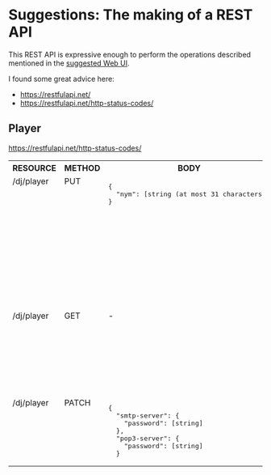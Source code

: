 # Suggestions: The making of a REST API

This REST API is expressive enough to perform the operations described mentioned in the [suggested Web UI](../webui/suggestions.md).

I found some great advice here:

* https://restfulapi.net/
* https://restfulapi.net/http-status-codes/

## Player

https://restfulapi.net/http-status-codes/

<table>
  <tr>
    <th>RESOURCE</th>
    <th>METHOD</th>
    <th>BODY</th>
    <th>SUCCESS</th>
    <th>FAILURE</th>
    <th>COMMENT(S)</th>
  </tr>

  <tr>
    <td valign="top">/dj/player</td>
    <td valign="top">PUT</td>
    <td valign="top"><pre lang="json">{
  "nym": [string (at most 31 characters)]
}</pre></td>
    <td valign="top">204 No Content</td>
    <td valign="top">-</td>
    <td valign="top">This <em>must</em> be done before any other resource method can be performed on the player resource. NOTE: This resource method recreates the ElGamal keys.</td>
  </tr>

  <tr>
    <td valign="top">/dj/player</td>
    <td valign="top">GET</td>
    <td valign="top">-</td>
    <td valign="top">200 OK<br><pre lang="json">{
  "nym": [string (at most 31 characters)]>,
  "smtp-server": {
    "password": [string]
  },
  "pop3-server": {
    "password": [string]
  }</pre></td>
    <td valign="top">404 Not Found</td>
    <td valign="top">-</td>
  </tr>

  <tr>
    <td valign="top">/dj/player</td>
    <td valign="top">PATCH</td>
    <td valign="top"><pre lang="json">{
  "smtp-server": {
    "password": [string]
  },
  "pop3-server": {
    "password": [string]
  }</pre></td>
    <td valign="top">204 No Content</td>
    <td valign="top">404 Not Found</td>
    <td valign="top">One or many of the JSON fields in the request body may be provided</td>
  </tr>
</table>
